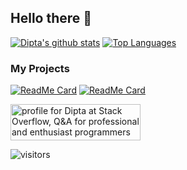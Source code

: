 ## Hello there 👋

<!--
**TheObligedDipta/TheObligedDipta** is a ✨ _special_ ✨ repository because its `README.md` (this file) appears on your GitHub profile.

Here are some ideas to get you started:
- 🌱 I’m currently learning ...
- 👯 I’m looking to collaborate on ...
- 🤔 I’m looking for help with ...
- 💬 Ask me about ...
- 📫 How to reach me: ...
- 😄 Pronouns: ...
- ⚡ Fun fact: ...
- 🔭 Discord Bot with Python
-->
[![Dipta's github stats](https://github-readme-stats.vercel.app/api?username=TheObligedDipta&show_icons=true&theme=tokyonight&count_private=true&show_owner&show_icons&line_height=20)](https://github.com/TheObligedDipta)
[![Top Languages](https://github-readme-stats.vercel.app/api/top-langs/?username=TheObligedDipta&langs_count=5&theme=tokyonight&layout=compact&card_width=300)](https://github.com/TheObligedDipta)
### My Projects
[![ReadMe Card](https://github-readme-stats.vercel.app/api/pin/?username=TheObligedDipta&repo=Project_Moment&theme=tokyonight)](https://github.com/TheObligedDipta/Project_Moment)
[![ReadMe Card](https://github-readme-stats.vercel.app/api/pin/?username=TheObligedDipta&repo=AgriConnect&theme=tokyonight)](https://github.com/TheObligedDipta/AgriConnect)

<a href="https://stackoverflow.com/users/14735181/dipta"><img src="https://stackoverflow.com/users/flair/14735181.png?theme=dark" width="208" height="58" alt="profile for Dipta at Stack Overflow, Q&amp;A for professional and enthusiast programmers" title="profile for Dipta at Stack Overflow, Q&amp;A for professional and enthusiast programmers" ></a>

![visitors](https://visitor-badge.glitch.me/badge?page_id=TheObligedDipta)
